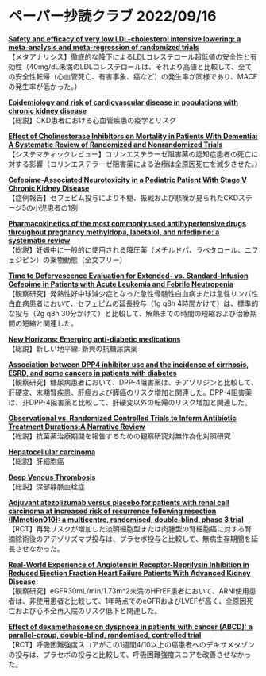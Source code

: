 # ペーパー抄読クラブ 2022/09/16

[**Safety and efficacy of very low LDL-cholesterol intensive lowering: a meta-analysis and meta-regression of randomized trials**](https://pubmed.ncbi.nlm.nih.gov/36102667/)  
【メタアナリシス】徹底的な降下によるLDLコレステロール超低値の安全性と有効性（40mg/dL未満のLDLコレステロールは、それより高値と比較して、全ての安全性転帰（心血管死亡、有害事象、癌など）の発生率が同様であり、MACEの発生率が低かった。）

[**Epidemiology and risk of cardiovascular disease in populations with chronic kidney disease**](https://pubmed.ncbi.nlm.nih.gov/36104509/)  
【総説】CKD患者における心血管疾患の疫学とリスク

[**Effect of Cholinesterase Inhibitors on Mortality in Patients With Dementia: A Systematic Review of Randomized and Nonrandomized Trials**](https://pubmed.ncbi.nlm.nih.gov/36096687/)  
【システマティックレビュー】コリンエステラーゼ阻害薬の認知症患者の死亡に対する影響（コリンエステラーゼ阻害薬による治療は全原因死亡を減少させた。）

[**Cefepime-Associated Neurotoxicity in a Pediatric Patient With Stage V Chronic Kidney Disease**](https://pubmed.ncbi.nlm.nih.gov/36081354/)  
【症例報告】セフェピム投与により不穏、振戦および悲嘆が見られたCKDステージ5の小児患者の1例

[**Pharmacokinetics of the most commonly used antihypertensive drugs throughout pregnancy methyldopa, labetalol, and nifedipine: a systematic review**](https://pubmed.ncbi.nlm.nih.gov/36104450/)  
【総説】妊娠中に一般的に使用される降圧薬（メチルドパ、ラベタロール、ニフェジピン）の薬物動態（全文フリー）

[**Time to Defervescence Evaluation for Extended- vs. Standard-Infusion Cefepime in Patients with Acute Leukemia and Febrile Neutropenia**](https://pubmed.ncbi.nlm.nih.gov/36106434/)  
【観察研究】発熱性好中球減少症となった急性骨髄性白血病または急性リンパ性白血病患者において、セフェピムの延長投与（1g q8h 4時間かけて）は、標準的な投与（2g q8h 30分かけて）と比較して、解熱までの時間の短縮および治療期間の短縮と関連した。

[**New Horizons: Emerging anti-diabetic medications**](https://pubmed.ncbi.nlm.nih.gov/36106900/)  
【総説】新しい地平線: 新興の抗糖尿病薬

[**Association between DPP4 inhibitor use and the incidence of cirrhosis, ESRD, and some cancers in patients with diabetes**](https://pubmed.ncbi.nlm.nih.gov/36108097/)  
【観察研究】糖尿病患者において、DPP-4阻害薬は、チアゾリジンと比較して、肝硬変、末期腎疾患、肝癌および膵癌のリスク増加と関連した。DPP-4阻害薬は、非DPP-4阻害薬と比較して、肝硬変以外の転帰のリスク増加と関連した。

[**Observational vs. Randomized Controlled Trials to Inform Antibiotic Treatment Durations:A Narrative Review**](https://pubmed.ncbi.nlm.nih.gov/36108947/)  
【総説】抗菌薬治療期間を報告するための観察研究対無作為化対照研究

[**Hepatocellular carcinoma**](https://pubmed.ncbi.nlm.nih.gov/36084663/)  
【総説】肝細胞癌

[**Deep Venous Thrombosis**](https://pubmed.ncbi.nlm.nih.gov/36095313/)  
【総説】深部静脈血栓症

[**Adjuvant atezolizumab versus placebo for patients with renal cell carcinoma at increased risk of recurrence following resection (IMmotion010): a multicentre, randomised, double-blind, phase 3 trial**](https://pubmed.ncbi.nlm.nih.gov/36099926/)  
【RCT】再発リスクが増加した淡明細胞型または肉腫型の腎細胞癌に対する腎摘除術後のアテゾリズマブ投与は、プラセボ投与と比較して、無病生存期間を延長させなかった。

[**Real-World Experience of Angiotensin Receptor-Neprilysin Inhibition in Reduced Ejection Fraction Heart Failure Patients With Advanced Kidney Disease**](https://pubmed.ncbi.nlm.nih.gov/36109207/)  
【観察研究】eGFR30mL/min/1.73m^2未満のHFrEF患者において、ARNI使用患者は、非使用患者と比較して、1年時点でのeGFRおよびLVEFが高く、全原因死亡および心不全再入院のリスク低下と関連した。

[**Effect of dexamethasone on dyspnoea in patients with cancer (ABCD): a parallel-group, double-blind, randomised, controlled trial**](https://pubmed.ncbi.nlm.nih.gov/36087590/)  
【RCT】呼吸困難強度スコアがこの1週間4/10以上の癌患者へのデキサメタゾンの投与は、プラセボの投与と比較して、呼吸困難強度スコアを改善させなかった。